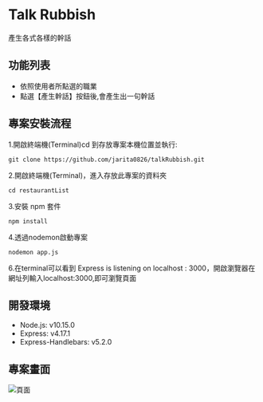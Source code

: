 # Talk Rubbish
產生各式各樣的幹話

## 功能列表
- 依照使用者所點選的職業
- 點選【產生幹話】按鈕後,會產生出一句幹話


## 專案安裝流程
1.開啟終端機(Terminal)cd 到存放專案本機位置並執行:
```
git clone https://github.com/jarita0826/talkRubbish.git
```
2.開啟終端機(Terminal)，進入存放此專案的資料夾
```
cd restaurantList
```
3.安裝 npm 套件
```
npm install  
```
4.透過nodemon啟動專案
```
nodemon app.js
```
6.在terminal可以看到 Express is listening on localhost : 3000，開啟瀏覽器在網址列輸入localhost:3000,即可瀏覽頁面

## 開發環境
- Node.js: v10.15.0
- Express: v4.17.1
- Express-Handlebars: v5.2.0

## 專案畫面
![頁面](https://i.imgur.com/hbBulWW.jpg)